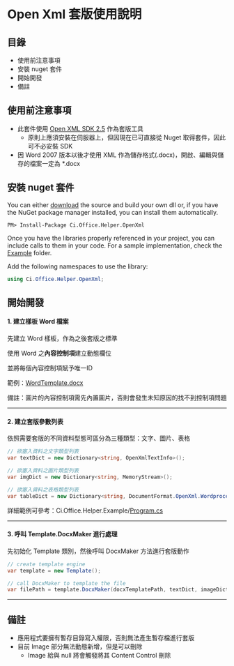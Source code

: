 # Open Xml 套版使用說明

## 目錄

- 使用前注意事項
- 安裝 nuget 套件
- 開始開發
- 備註

## 使用前注意事項

- 此套件使用 [Open XML SDK 2.5](https://www.microsoft.com/en-us/download/details.aspx?id=30425) 作為套版工具
  - 原則上應須安裝在伺服器上，但因現在已可直接從 Nuget 取得套件，因此可不必安裝 SDK
- 因 Word 2007 版本以後才使用 XML 作為儲存格式(.docx)，開啟、編輯與儲存的檔案一定為 *.docx

## 安裝 nuget 套件

You can either <a href="https://github.com/lettucebo/Ci.Office.Helper.git">download</a> the source and build your own dll or, if you have the NuGet package manager installed, you can install them automatically.

```
PM> Install-Package Ci.Office.Helper.OpenXml
```

Once you have the libraries properly referenced in your project, you can include calls to them in your code. 
For a sample implementation, check the [Example](https://github.com/lettucebo/Creatidea.Library.Office/tree/master/Creatidea.Library.Office.Example) folder.

Add the following namespaces to use the library:
```csharp
using Ci.Office.Helper.OpenXml;
```

## 開始開發

#### 1. 建立樣板 Word 檔案

先建立 Word 樣板，作為之後套版之標準

使用 Word 之**內容控制項**建立動態欄位

並將每個內容控制項賦予唯一ID

範例：[WordTemplate.docx](https://github.com/lettucebo/Ci.Office.Helper/blob/master/Ci.Office.Helper.Example/Demo/Word/Template.docx)

備註：圖片的內容控制項需先內置圖片，否則會發生未知原因的找不到控制項問題
<hr/>

#### 2. 建立套版參數列表

依照需要套版的不同資料型態可區分為三種類型：文字、圖片、表格
```csharp
// 欲塞入資料之文字類型列表
var textDict = new Dictionary<string, OpenXmlTextInfo>();

// 欲塞入資料之圖片類型列表
var imgDict = new Dictionary<string, MemoryStream>();

// 欲塞入資料之表格類型列表
var tableDict = new Dictionary<string, DocumentFormat.OpenXml.Wordprocessing.Table>();
```

詳細範例可參考：Ci.Office.Helper.Example/[Program.cs](https://github.com/lettucebo/Ci.Office.Helper/blob/master/Ci.Office.Helper.Example/Program.cs#L80-L213)
<hr/>

#### 3. 呼叫 Template.DocxMaker 進行處理

先初始化 Template 類別，然後呼叫 DocxMaker 方法進行套版動作
```csharp
// create template engine
var template = new Template();

// call DocxMaker to template the file
var filePath = template.DocxMaker(docxTemplatePath, textDict, imageDict, tableDict);
```
<hr/>

## 備註
- 應用程式要擁有暫存目錄寫入權限，否則無法產生暫存檔進行套版
- 目前 Image 部分無法動態新增，但是可以刪除
  - Image 給與 null 將會觸發將其 Content Control 刪除

